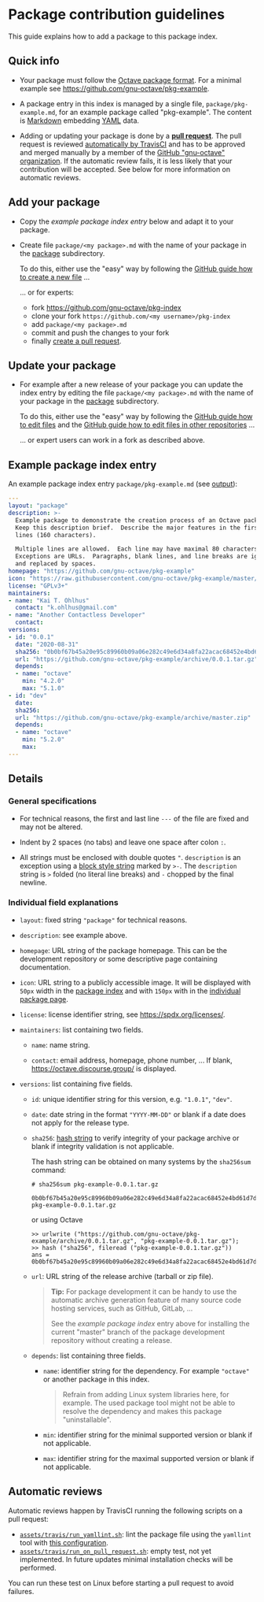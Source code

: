 # Package contribution guidelines

This guide explains how to add a package to this package index.


## Quick info

- Your package must follow the
  [Octave package format](https://octave.org/doc/v5.2.0/Creating-Packages.html).
  For a minimal example see <https://github.com/gnu-octave/pkg-example>.

- A package entry in this index is managed by a single file,
  `package/pkg-example.md`, for an example package called "pkg-example".
  The content is [Markdown](https://en.wikipedia.org/wiki/Markdown)
  embedding [YAML](https://en.wikipedia.org/wiki/YAML) data.

- Adding or updating your package is done by a
  [**pull request**](https://docs.github.com/en/github/getting-started-with-github/github-glossary#pull-request).
  The pull request is reviewed
  [automatically by TravisCI](https://travis-ci.org/github/gnu-octave/pkg-index)
  and has to be approved and merged manually by a member of the
  [GitHub "gnu-octave" organization](https://github.com/orgs/gnu-octave/people).
  If the automatic review fails, it is less likely that your contribution will
  be accepted.  See below for more information on automatic reviews.


## Add your package

- Copy the *example package index entry* below and adapt it to your package.

- Create file `package/<my package>.md` with the name of your package in the
  [package](https://github.com/gnu-octave/pkg-index/tree/master/package)
  subdirectory.

  To do this, either use the "easy" way by following the
  [GitHub guide how to create a new file](https://docs.github.com/en/github/managing-files-in-a-repository/creating-new-files)
  ...

  ... or for experts:
  - fork <https://github.com/gnu-octave/pkg-index>
  - clone your fork `https://github.com/<my username>/pkg-index`
  - add `package/<my package>.md`
  - commit and push the changes to your fork
  - finally [create a pull request](https://docs.github.com/en/github/collaborating-with-issues-and-pull-requests/creating-a-pull-request).


## Update your package

- For example after a new release of your package you can update the index
  entry by editing the file `package/<my package>.md` with the name of your
  package in the
  [package](https://github.com/gnu-octave/pkg-index/tree/master/package)
  subdirectory.

  To do this, either use the "easy" way by following the
  [GitHub guide how to edit files](https://docs.github.com/en/github/managing-files-in-a-repository/editing-files-in-your-repository)
  and the
  [GitHub guide how to edit files in other repositories](https://docs.github.com/en/github/managing-files-in-a-repository/editing-files-in-another-users-repository)
  ...

  ... or expert users can work in a fork as described above.


## Example package index entry

An example package index entry `package/pkg-example.md`
(see [output](https://gnu-octave.github.io/pkg-index/package/pkg-example)):

```yaml
---
layout: "package"
description: >-
  Example package to demonstrate the creation process of an Octave package.
  Keep this description brief.  Describe the major features in the first two
  lines (160 characters).

  Multiple lines are allowed.  Each line may have maximal 80 characters.
  Exceptions are URLs.  Paragraphs, blank lines, and line breaks are ignored
  and replaced by spaces.
homepage: "https://github.com/gnu-octave/pkg-example"
icon: "https://raw.githubusercontent.com/gnu-octave/pkg-example/master/doc/icon.png"
license: "GPLv3+"
maintainers:
- name: "Kai T. Ohlhus"
  contact: "k.ohlhus@gmail.com"
- name: "Another Contactless Developer"
  contact:
versions:
- id: "0.0.1"
  date: "2020-08-31"
  sha256: "0b0bf67b45a20e95c89960b09a06e282c49e6d34a8fa22acac68452e4bd61d7d"
  url: "https://github.com/gnu-octave/pkg-example/archive/0.0.1.tar.gz"
  depends:
  - name: "octave"
    min: "4.2.0"
    max: "5.1.0"
- id: "dev"
  date:
  sha256:
  url: "https://github.com/gnu-octave/pkg-example/archive/master.zip"
  depends:
  - name: "octave"
    min: "5.2.0"
    max:
---
```


## Details

### General specifications

- For technical reasons, the first and last line `---` of the file are
  fixed and may not be altered.

- Indent by 2 spaces (no tabs) and leave one space after colon `:`.

- All strings must be enclosed with double quotes `"`.
  `description` is an exception using a
  [block style string](https://yaml.org/spec/1.2/spec.html#Block)
  marked by `>-`.  The `description` string is `>` folded (no literal line
  breaks) and `-` chopped by the final newline.


### Individual field explanations

- `layout`: fixed string `"package"` for technical reasons.

- `description`: see example above.

- `homepage`: URL string of the package homepage.  This can be the development
  repository or some descriptive page containing documentation.

- `icon`: URL string to a publicly accessible image.  It will be displayed with
  `50px` width in the [package index](https://gnu-octave.github.io/pkg-index/)
  and with `150px` with in the
  [individual package page](https://gnu-octave.github.io/pkg-index/package/pkg-example).

- `license`: license identifier string, see <https://spdx.org/licenses/>.

- `maintainers`: list containing two fields.

  - `name`: name string.

  - `contact`: email address, homepage, phone number, ...
    If blank, <https://octave.discourse.group/> is displayed.

- `versions`: list containing five fields.

  - `id`: unique identifier string for this version, e.g. `"1.0.1"`, `"dev"`.

  - `date`: date string in the format `"YYYY-MM-DD"` or blank if a date does
    not apply for the release type.

  - `sha256`: [hash string](https://en.wikipedia.org/wiki/SHA-2) to verify
    integrity of your package archive or blank if integrity validation is not
    applicable.

    The hash string can be obtained on many systems by the `sha256sum` command:
    ```
    # sha256sum pkg-example-0.0.1.tar.gz

    0b0bf67b45a20e95c89960b09a06e282c49e6d34a8fa22acac68452e4bd61d7d  pkg-example-0.0.1.tar.gz
    ```
    or using Octave
    ```
    >> urlwrite ("https://github.com/gnu-octave/pkg-example/archive/0.0.1.tar.gz", "pkg-example-0.0.1.tar.gz");
    >> hash ("sha256", fileread ("pkg-example-0.0.1.tar.gz"))
    ans = 0b0bf67b45a20e95c89960b09a06e282c49e6d34a8fa22acac68452e4bd61d7d
    ```

  - `url`: URL string of the release archive (tarball or zip file).

    > **Tip:** For package development it can be handy to use the automatic
    > archive generation feature of many source code hosting services, such as
    > GitHub, GitLab, ...
    >
    > See the *example package index* entry above for installing the current
    > "master" branch of the package development repository without creating
    > a release.

  - `depends`: list containing three fields.

    - `name`: identifier string for the dependency.  For example `"octave"` or
      another package in this index.

      > Refrain from adding Linux system libraries here, for example.
      > The used package tool might not be able to resolve the dependency
      > and makes this package "uninstallable".

    - `min`: identifier string for the minimal supported version or blank if not
      applicable.

    - `max`: identifier string for the maximal supported version or blank if not
      applicable.


## Automatic reviews

Automatic reviews happen by TravisCI running the following scripts on a pull
request:

- [`assets/travis/run_yamllint.sh`](https://github.com/gnu-octave/pkg-index/blob/master/assets/travis/run_yamllint.sh):
  lint the package file using the `yamllint` tool with
  [this configuration](https://github.com/gnu-octave/pkg-index/blob/master/assets/travis/yamllint.yaml).
- [`assets/travis/run_on_pull_request.sh`](https://github.com/gnu-octave/pkg-index/blob/master/assets/travis/run_on_pull_requests.sh):
  empty test, not yet implemented.  In future updates minimal installation
  checks will be performed.

You can run these test on Linux before starting a pull request to avoid
failures.
